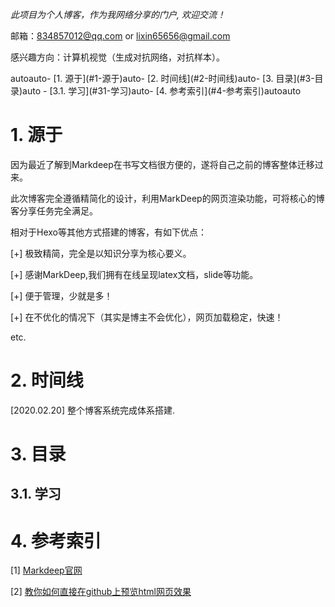 *此项目为个人博客，作为我网络分享的门户, 欢迎交流！*

邮箱：834857012@qq.com or lixin65656@gmail.com

感兴趣方向：计算机视觉（生成对抗网络，对抗样本）。

<!-- TOC -->autoauto- [1. 源于](#1-源于)auto- [2. 时间线](#2-时间线)auto- [3. 目录](#3-目录)auto    - [3.1. 学习](#31-学习)auto- [4. 参考索引](#4-参考索引)autoauto<!-- /TOC -->

# 1. 源于
因为最近了解到Markdeep在书写文档很方便的，遂将自己之前的博客整体迁移过来。

此次博客完全遵循精简化的设计，利用MarkDeep的网页渲染功能，可将核心的博客分享任务完全满足。

相对于Hexo等其他方式搭建的博客，有如下优点：

[+] 极致精简，完全是以知识分享为核心要义。

[+] 感谢MarkDeep,我们拥有在线呈现latex文档，slide等功能。

[+] 便于管理，少就是多！

[+] 在不优化的情况下（其实是博主不会优化），网页加载稳定，快速！

etc.

# 2. 时间线
[2020.02.20] 整个博客系统完成体系搭建.

# 3. 目录
## 3.1. 学习


# 4. 参考索引
[1] [Markdeep官网](https://casual-effects.com/markdeep/)

[2] [教你如何直接在github上预览html网页效果](https://blog.csdn.net/qq_25479327/article/details/78778282)

